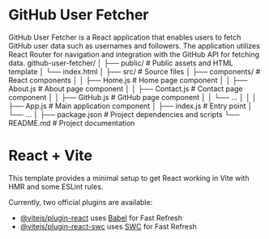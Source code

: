 
# GitHub User Fetcher
GitHub User Fetcher is a React application that enables users to fetch GitHub user data such as usernames and followers. The application utilizes React Router for navigation and integration with the GitHub API for fetching data.
github-user-fetcher/
│
├── public/              # Public assets and HTML template
│   └── index.html
│
├── src/                 # Source files
│   ├── components/      # React components
│   │   ├── Home.js      # Home page component
│   │   ├── About.js     # About page component
│   │   ├── Contact.js   # Contact page component
│   │   ├── GitHub.js    # GitHub page component
│   │   └── ...
│   │
│   ├── App.js           # Main application component
│   ├── index.js         # Entry point
│   └── ...
│
├── package.json         # Project dependencies and scripts
└── README.md            # Project documentation

# React + Vite

This template provides a minimal setup to get React working in Vite with HMR and some ESLint rules.

Currently, two official plugins are available:

- [@vitejs/plugin-react](https://github.com/vitejs/vite-plugin-react/blob/main/packages/plugin-react/README.md) uses [Babel](https://babeljs.io/) for Fast Refresh
- [@vitejs/plugin-react-swc](https://github.com/vitejs/vite-plugin-react-swc) uses [SWC](https://swc.rs/) for Fast Refresh

